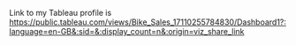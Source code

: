 Link to my Tableau profile is https://public.tableau.com/views/Bike_Sales_17110255784830/Dashboard1?:language=en-GB&:sid=&:display_count=n&:origin=viz_share_link
